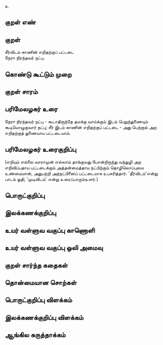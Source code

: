 உ

## குறள் எண் 


## குறள் 
சீர்விடம் காணின் எறிதற்குப் பட்டடை  
நேரா நிரந்தவர் நட்பு.

## கொண்டு கூட்டும் முறை


## குறள் சாரம் 


## பரிமேலழகர் உரை
நேரா நிரந்தவர் நட்பு - கூடாதிருந்தே தமக்கு வாய்க்கும் இடம் பெறுந்துணையும் கூடியொழுகுவார் நட்பு; சீர் இடம் காணின் எறிதற்குப் பட்டடை - அது பெற்றால் அற எறிதற்குத் துணையாய பட்டடையாம்.

## பரிமேலழகர் உரைகுறிப்பு   
 (எறியும் எல்லை வாராமுன் எல்லாம் தாங்குவது போன்றிருந்து வந்துழி அற எறிவிப்பதாய பட்டடைக்கும் அத்தன்மைத்தாய நட்பிற்கும் தொழிலொப்புமை உண்மையான், அதுபற்றி அந்நட்பினைப் பட்டடையாக உபசரித்தார். 'தீர்விடம்'என்று பாடம் ஓதி, 'முடிவிடம்' என்று உரைப்பாரும்உளர்.)

## பொருட்குறிப்பு 


## இலக்கணக்குறிப்பு  


## உயர் வள்ளுவ வகுப்பு காணொளி


## உயர் வள்ளுவ வகுப்பு ஒலி அமைவு 

 
## குறள் சார்ந்த கதைகள் 


## தொன்மையான சொற்கள்


## பொருட்குறிப்பு விளக்கம்


## இலக்கணக்குறிப்பு விளக்கம்


## ஆங்கில கருத்தாக்கம் 


